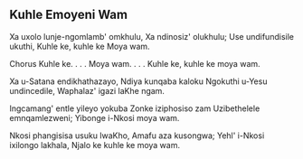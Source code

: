## Kuhle Emoyeni Wam

Xa uxolo lunje-ngomlamb' omkhulu, Xa ndinosiz' olukhulu;
Use undifundisile ukuthi, Kuhle ke, kuhle ke Moya wam.

Chorus
Kuhle ke. . . . Moya wam. . . . Kuhle ke, kuhle ke moya wam.

Xa u-Satana endikhathazayo, Ndiya kunqaba kaloku
Ngokuthi u-Yesu undincedile, Waphalaz' igazi laKhe ngam.

Ingcamang' entle yileyo yokuba Zonke iziphosiso zam
Uzibethelele emnqamlezweni; Yibonge i-Nkosi moya wam.

Nkosi phangisisa usuku lwaKho, Amafu aza kusongwa;
Yehl' i-Nkosi ixilongo lakhala, Njalo ke kuhle ke moya wam.


